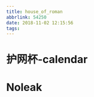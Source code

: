 ```yaml
---
title: house_of_roman
abbrlink: 54250
date: 2018-11-02 12:15:56
tags:
---
```


# 护网杯-calendar

# Noleak